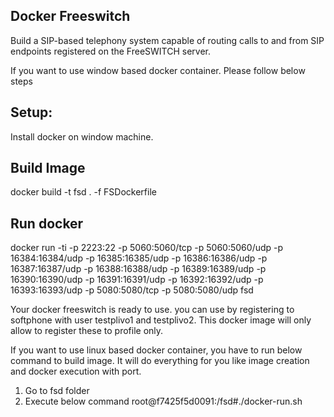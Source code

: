 Docker Freeswitch
-----------------

Build a SIP-based telephony system capable of routing calls to and from SIP
endpoints registered on the FreeSWITCH server.

If you want to use window based docker container. Please follow below steps

Setup:
-----------------
Install docker on window machine.

Build Image
----------------
docker build -t fsd . -f FSDockerfile

Run docker
---------------
docker run -ti -p 2223:22 -p 5060:5060/tcp -p 5060:5060/udp -p 16384:16384/udp -p 16385:16385/udp -p 16386:16386/udp -p 16387:16387/udp -p 16388:16388/udp -p 16389:16389/udp -p 16390:16390/udp -p 16391:16391/udp -p 16392:16392/udp -p 16393:16393/udp -p 5080:5080/tcp -p 5080:5080/udp fsd

Your docker freeswitch is ready to use. you can use by registering to softphone with user testplivo1 and testplivo2. This docker image will only allow to register these to profile only.

If you want to use linux based docker container, you have to run below command to build image. It will do everything for you like image creation and docker execution with port.

1) Go to fsd folder
2) Execute below command
root@f7425f5d0091:/fsd#./docker-run.sh
